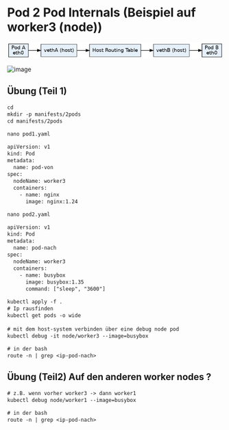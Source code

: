 # Pod 2 Pod Internals (Beispiel auf worker3 (node))

![images](/images/Calico_Same_Node_Flow.png)

![image](https://github.com/jmetzger/training-kubernetes-networking/assets/1933318/ba9d497d-36ed-467f-9965-faad76a201cd)


## Übung (Teil 1)

```
cd
mkdir -p manifests/2pods
cd manifests/2pods
```

```
nano pod1.yaml
```

```
apiVersion: v1
kind: Pod
metadata:
  name: pod-von
spec:
  nodeName: worker3
  containers:
    - name: nginx
      image: nginx:1.24
```

```
nano pod2.yaml 
```

```
apiVersion: v1
kind: Pod
metadata:
  name: pod-nach
spec:
  nodeName: worker3
  containers:
    - name: busybox
      image: busybox:1.35
      command: ["sleep", "3600"]
```

```
kubectl apply -f .
# Ip rausfinden 
kubectl get pods -o wide 

# mit dem host-system verbinden über eine debug node pod
kubectl debug -it node/worker3 --image=busybox 
```

```
# in der bash 
route -n | grep <ip-pod-nach>
```


## Übung (Teil2) Auf den anderen worker nodes ? 

```
# z.B. wenn vorher worker3 -> dann worker1
kubectl debug node/worker1 --image=busybox
```

```
# in der bash 
route -n | grep <ip-pod-nach>
```



